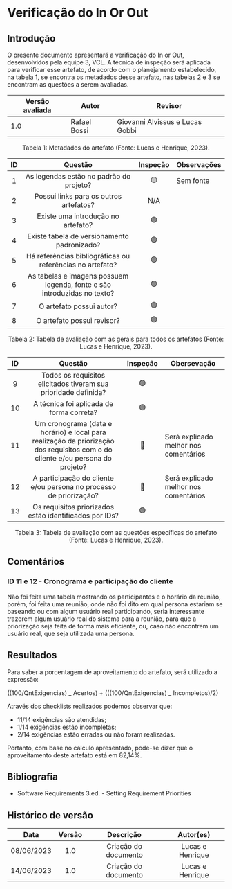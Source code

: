 # Verificação do In Or Out

## Introdução

O presente documento apresentará a verificação do In or Out, desenvolvidos pela equipe 3, VCL. A técnica de inspeção será aplicada para verificar esse artefato, de acordo com o planejamento estabelecido, na tabela 1, se encontra os metadados desse artefato, nas tabelas 2 e 3 se encontram as questões a serem avaliadas.

<center>

| Versão avaliada | Autor        | Revisor                         |
| --------------- | ------------ | ------------------------------- |
| 1.0             | Rafael Bossi | Giovanni Alvissus e Lucas Gobbi |

</center>

<div style="text-align: center">
<p> Tabela 1: Metadados do artefato (Fonte: Lucas e Henrique, 2023). </p>
</div>

| ID  |                                 Questão                                  | Inspeção | Observações |
| :-: | :----------------------------------------------------------------------: | :------: | ----------- |
|  1  |                 As legendas estão no padrão do projeto?                  |    🟡    | Sem fonte   |
|  2  |                  Possui links para os outros artefatos?                  |   N/A    |             |
|  3  |                    Existe uma introdução no artefato?                    |    🟢    |             |
|  4  |               Existe tabela de versionamento padronizado?                |    🟢    |             |
|  5  |        Há referências bibliográficas ou referências no artefato?         |    🟢    |             |
|  6  | As tabelas e imagens possuem legenda, fonte e são introduzidas no texto? |    🟢    |             |
|  7  |                         O artefato possui autor?                         |    🟢    |             |
|  8  |                        O artefato possui revisor?                        |    🟢    |             |

<div style="text-align: center">
<p> Tabela 2: Tabela de avaliação com as gerais para todos os artefatos (Fonte: Lucas e Henrique, 2023). </p>
</div>

| ID  |                                                            Questão                                                             | Inspeção | Obersevação                           |
| :-: | :----------------------------------------------------------------------------------------------------------------------------: | :------: | ------------------------------------- |
|  9  |                                Todos os requisitos elicitados tiveram sua prioridade definida?                                 |    🟢    |                                       |
| 10  |                                            A técnica foi aplicada de forma correta?                                            |    🟢    |                                       |
| 11  | Um cronograma (data e horário) e local para realização da priorização dos requisitos com o do cliente e/ou persona do projeto? |    🔴    | Será explicado melhor nos comentários |
| 12  |                               A participação do cliente e/ou persona no processo de priorização?                               |    🔴    | Será explicado melhor nos comentários |
| 13  |                                     Os requisitos priorizados estão identificados por IDs?                                     |    🟢    |                                       |

<div style="text-align: center">
<p> Tabela 3: Tabela de avaliação com as questões específicas do artefato (Fonte: Lucas e Henrique, 2023). </p>
</div>

## Comentários

### ID 11 e 12 - Cronograma e participação do cliente

Não foi feita uma tabela mostrando os participantes e o horário da reunião, porém, foi feita uma reunião, onde não foi dito em qual persona estariam se baseando ou com algum usuário real participando, seria interessante trazerem algum usuário real do sistema para a reunião, para que a priorização seja feita de forma mais eficiente, ou, caso não encontrem um usuário real, que seja utilizada uma persona.

## Resultados

Para saber a porcentagem de aproveitamento do artefato, será utilizado a expressão:

((100/QntExigencias) _ Acertos) + (((100/QntExigencias) _ Incompletos)/2)

Através dos checklists realizados podemos observar que:

- 11/14 exigências são atendidas;
- 1/14 exigências estão incompletas;
- 2/14 exigências estão erradas ou não foram realizadas.

Portanto, com base no cálculo apresentado, pode-se dizer que o aproveitamento deste artefato está em 82,14%.

## Bibliografia

- Software Requirements 3.ed. - Setting Requirement Priorities

## Histórico de versão

|    Data    | Versão |      Descrição       |    Autor(es)     |
| :--------: | :----: | :------------------: | :--------------: |
| 08/06/2023 |  1.0   | Criação do documento | Lucas e Henrique |
| 14/06/2023 |  1.0   | Criação do documento | Lucas e Henrique |
